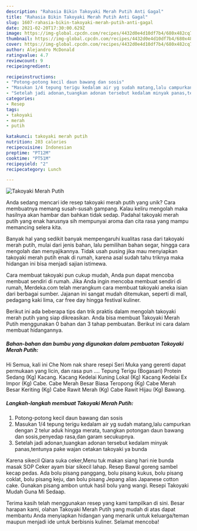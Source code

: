 ```yaml
---
description: "Rahasia Bikin Takoyaki Merah Putih Anti Gagal"
title: "Rahasia Bikin Takoyaki Merah Putih Anti Gagal"
slug: 1607-rahasia-bikin-takoyaki-merah-putih-anti-gagal
date: 2021-02-20T17:30:00.629Z
image: https://img-global.cpcdn.com/recipes/4432d0e4d10df7b4/680x482cq70/takoyaki-merah-putih-foto-resep-utama.jpg
thumbnail: https://img-global.cpcdn.com/recipes/4432d0e4d10df7b4/680x482cq70/takoyaki-merah-putih-foto-resep-utama.jpg
cover: https://img-global.cpcdn.com/recipes/4432d0e4d10df7b4/680x482cq70/takoyaki-merah-putih-foto-resep-utama.jpg
author: Alejandro McDonald
ratingvalue: 4.7
reviewcount: 9
recipeingredient:

recipeinstructions:
- "Potong-potong kecil daun bawang dan sosis"
- "Masukan 1/4 tepung terigu kedalam air yg sudah matang,lalu campurkan dengan 2 telur aduk hingga merata, tuangkan potongan daun bawang dan sosis,penyedap rasa,dan garam secukupnya."
- "Setelah jadi adonan,tuangkan adonan tersebut kedalam minyak panas,tentunya pake wajan cetakan takoyaki ya bunda"
categories:
- Resep
tags:
- takoyaki
- merah
- putih

katakunci: takoyaki merah putih 
nutrition: 203 calories
recipecuisine: Indonesian
preptime: "PT12M"
cooktime: "PT51M"
recipeyield: "2"
recipecategory: Lunch

---
```



![Takoyaki Merah Putih](https://img-global.cpcdn.com/recipes/4432d0e4d10df7b4/680x482cq70/takoyaki-merah-putih-foto-resep-utama.jpg)

Anda sedang mencari ide resep takoyaki merah putih yang unik? Cara membuatnya memang susah-susah gampang. Kalau keliru mengolah maka hasilnya akan hambar dan bahkan tidak sedap. Padahal takoyaki merah putih yang enak harusnya sih mempunyai aroma dan cita rasa yang mampu memancing selera kita.

Banyak hal yang sedikit banyak mempengaruhi kualitas rasa dari takoyaki merah putih, mulai dari jenis bahan, lalu pemilihan bahan segar, hingga cara mengolah dan menyajikannya. Tidak usah pusing jika mau menyiapkan takoyaki merah putih enak di rumah, karena asal sudah tahu triknya maka hidangan ini bisa menjadi sajian istimewa.

Cara membuat takoyaki pun cukup mudah, Anda pun dapat mencoba membuat sendiri di rumah. Jika Anda ingin mencoba membuat sendiri di rumah, Merdeka.com telah merangkum cara membuat takoyaki aneka isian dari berbagai sumber. Jajanan ini sangat mudah ditemukan, seperti di mall, pedagang kaki lima, car free day hingga festival kuliner.


Berikut ini ada beberapa tips dan trik praktis dalam mengolah takoyaki merah putih yang siap dikreasikan. Anda bisa membuat Takoyaki Merah Putih menggunakan 0 bahan dan 3 tahap pembuatan. Berikut ini cara dalam membuat hidangannya.

<!--inarticleads1-->

##### Bahan-bahan dan bumbu yang digunakan dalam pembuatan Takoyaki Merah Putih:



Hi Semua, kali ini Che Nom nak share resepi Seri Muka yang gerenti dapat permukaan yang licin, dan rasa pun …. Tepung Terigu (Bogasari) Protein Sedang (Kg) Kacang. Kacang Kedelai Kuning Lokal (Kg) Kacang Kedelai Ex Impor (Kg) Cabe. Cabe Merah Besar Biasa Teropong (Kg) Cabe Merah Besar Keriting (Kg) Cabe Rawit Merah (Kg) Cabe Rawit Hijau (Kg) Bawang. 

<!--inarticleads2-->

##### Langkah-langkah membuat Takoyaki Merah Putih:

1. Potong-potong kecil daun bawang dan sosis
1. Masukan 1/4 tepung terigu kedalam air yg sudah matang,lalu campurkan dengan 2 telur aduk hingga merata, tuangkan potongan daun bawang dan sosis,penyedap rasa,dan garam secukupnya.
1. Setelah jadi adonan,tuangkan adonan tersebut kedalam minyak panas,tentunya pake wajan cetakan takoyaki ya bunda


Karena sikecil Qiara suka ceker,Menu tuk makan siang hari nie bunda masak SOP Ceker ayam biar sikecil lahap. Resep Bawal goreng sambel kecap pedas. Ada bolu pisang panggang, bolu pisang kukus, bolu pisang coklat, bolu pisang keju, dan bolu pisang Jepang alias Japanese cotton cake. Gunakan pisang ambon untuk hasil bolu yang wangi. Resepi Takoyaki Mudah Guna Mi Sedaap. 

Terima kasih telah menggunakan resep yang kami tampilkan di sini. Besar harapan kami, olahan Takoyaki Merah Putih yang mudah di atas dapat membantu Anda menyiapkan hidangan yang menarik untuk keluarga/teman maupun menjadi ide untuk berbisnis kuliner. Selamat mencoba!

